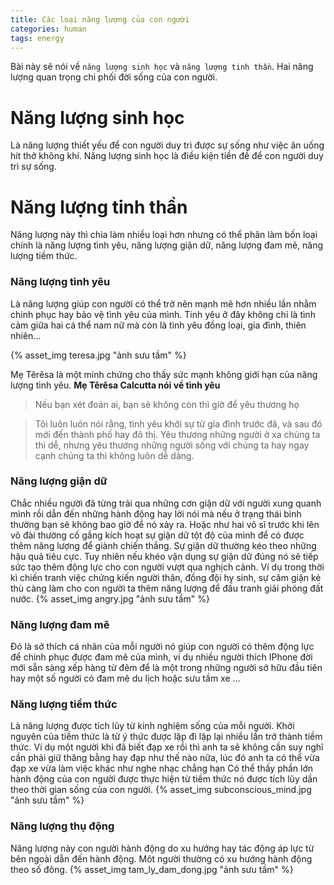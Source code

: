 ```yaml
---
title: Các loại năng lượng của con người
categories: human
tags: energy
---
```

Bài này sẽ nói về `năng lượng sinh học` và `năng lượng tinh thần`. Hai năng lượng quan trọng chi phối đời sống của con người.

# Năng lượng sinh học
Là năng lượng thiết yếu để con người duy trì được sự sống như việc ăn uống hít thở không khí. Năng lượng sinh học là điều kiện tiền đề để con người duy trì sự sống. 

# Năng lượng tinh thần
Năng lượng này thì chia làm nhiều loại hơn nhưng có thể phân làm bốn loại chính là năng lượng tình yêu, năng lượng giận dữ, năng lượng đam mê, năng lượng tiềm thức. 

### Năng lượng tình yêu
Là năng lượng giúp con người có thể trở nên mạnh mẽ hơn nhiều lần nhằm chinh phục hay bảo vệ tình yêu của mình. Tinh yêu ở đây không chỉ là tình cảm giữa hai cá thể nam nữ mà còn là tình yêu đồng loại, gia đình, thiên nhiên... 

{% asset_img teresa.jpg "ảnh sưu tầm" %}

Mẹ Têrêsa là một minh chứng cho thấy sức mạnh không giới hạn của năng lượng tình yêu.
**Mẹ Têrêsa Calcutta nói về tình yêu**

>Nếu bạn xét đoán ai, bạn sẽ không còn thì giờ để yêu thương họ

>Tôi luôn luôn nói rằng, tình yêu khởi sự từ gia đình trước đã, và sau đó mới đến thành phố hay đô thị. Yêu thương những người ở xa chúng ta thì dễ, nhưng yêu thương những người sống với chúng ta hay ngay cạnh chúng ta thì không luôn dễ dàng.

### Năng lượng giận dữ
Chắc nhiều người đã từng trải qua những cơn giận dữ với người xung quanh mình rồi dẫn đến những hành động hay lời nói mà nếu ở trạng thái bình thường bạn sẽ không bao giờ để nó xảy ra. Hoặc như hai võ sĩ trước khi lên võ đài thường cố gắng kích hoạt sự giận dữ tột độ của mình để có được thêm năng lượng để giành chiến thắng. 
Sự giận dữ thường kéo theo những hậu quả tiêu cực. Tuy nhiên nếu khéo vận dụng sự giận dữ đúng nó sẽ tiếp sức tạo thêm động lực cho con người vượt qua nghịch cảnh.
Ví dụ trong thời kì chiến tranh việc chứng kiến người thân, đồng đội hy sinh, sự căm giận kẻ thù càng làm cho con người ta thêm năng lượng để đấu tranh giải phóng đất nước.
{% asset_img angry.jpg "ảnh sưu tầm" %}

### Năng lượng đam mê
Đó là sở thích cá nhân của mỗi người nó giúp con người có thêm động lực để chinh phục được đam mê của mình, ví dụ nhiều người thích IPhone đời mới sẵn sàng xếp hàng từ đêm để là một trong những người sở hữu đầu tiên hay một số người có đam mê du lịch hoặc sưu tầm xe ...

### Năng lượng tiềm thức
Là năng lượng được tích lũy từ kinh nghiệm sống của mỗi người. Khởi nguyên của tiềm thức là từ ý thức được lặp đi lặp lại nhiều lần trở thành tiềm thức.
Ví dụ một người khi đã biết đạp xe rồi thì anh ta sẽ không cần suy nghĩ cần phải giữ thăng bằng hay đạp như thế nào nữa, lúc đó anh ta có thể vừa đạp xe vừa làm việc khác như nghe nhạc chẳng hạn
Có thể thấy phần lớn hành động của con người được thực hiện từ tiềm thức nó được tích lũy dần theo thời gian sống của con người.
{% asset_img subconscious_mind.jpg "ảnh sưu tầm" %}

### Năng lượng thụ động
Năng lượng này con người hành động do xu hướng hay tác động áp lực từ bên ngoài dẫn đến hành động. 
Môt người thường có xu hướng hành động theo số đông.
{% asset_img tam_ly_dam_dong.jpg "ảnh sưu tầm" %}
